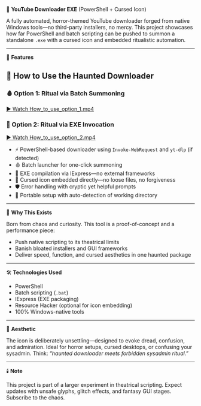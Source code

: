🧨 **YouTube Downloader EXE** (PowerShell + Cursed Icon)

A fully automated, horror-themed YouTube downloader forged from native Windows tools—no third-party installers, no mercy. This project showcases how far PowerShell and batch scripting can be pushed to summon a standalone `.exe` with a cursed icon and embedded ritualistic automation.

---

🔧 **Features**

## 🎥 How to Use the Haunted Downloader

### 🩸 Option 1: Ritual via Batch Summoning  
[▶️ Watch How_to_use_option_1.mp4](./How_to_use_option_1.mp4)

### 🧿 Option 2: Ritual via EXE Invocation  
[▶️ Watch How_to_use_option_2.mp4](./How_to_use_option_2.mp4)




- ⚡ PowerShell-based downloader using `Invoke-WebRequest` and `yt-dlp` (if detected)
- 🩸 Batch launcher for one-click summoning
- 🧃 EXE compilation via IExpress—no external frameworks
- 🧿 Cursed icon embedded directly—no loose files, no forgiveness
- 🛡️ Error handling with cryptic yet helpful prompts
- 🧭 Portable setup with auto-detection of working directory

---

🧠 **Why This Exists**

Born from chaos and curiosity. This tool is a proof-of-concept and a performance piece:

- Push native scripting to its theatrical limits
- Banish bloated installers and GUI frameworks
- Deliver speed, function, and cursed aesthetics in one haunted package

---

🛠️ **Technologies Used**

- PowerShell
- Batch scripting (`.bat`)
- IExpress (EXE packaging)
- Resource Hacker (optional for icon embedding)
- 100% Windows-native tools

---

👻 **Aesthetic**

The icon is deliberately unsettling—designed to evoke dread, confusion, and admiration. Ideal for horror setups, cursed desktops, or confusing your sysadmin. Think: _“haunted downloader meets forbidden sysadmin ritual.”_

---

🕯️ **Note**

This project is part of a larger experiment in theatrical scripting. Expect updates with unsafe glyphs, glitch effects, and fantasy GUI stages. Subscribe to the chaos.









